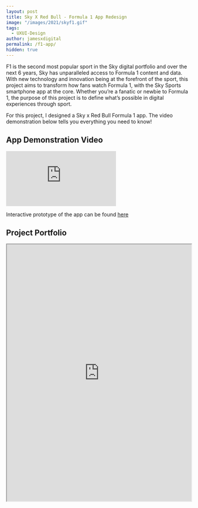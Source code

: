 ```yaml
---
layout: post
title: Sky X Red Bull - Formula 1 App Redesign
image: "/images/2021/skyf1.gif"
tags:
  - UXUI-Design
author: jamesxdigital
permalink: /f1-app/
hidden: true
---
```


F1 is the second most popular sport in the Sky digital portfolio and over the next 6 years, Sky has unparalleled access to Formula 1 content and data. With new technology and innovation being at the forefront of the sport, this project aims to transform how fans watch Formula 1, with the Sky Sports smartphone app at the core. Whether you’re a fanatic or newbie to Formula 1, the purpose of this project is to define what’s possible in digital experiences through sport.

For this project, I designed a Sky x Red Bull Formula 1 app. The video demonstration below tells you everything you need to know!

## App Demonstration Video

<iframe loading="lazy" src='https://www.youtube.com/embed/ZqGcec5GurU?autoplay=0&loop=1' frameborder='0' allowfullscreen></iframe>

Interactive prototype of the app can be found [here](https://xd.adobe.com/embed/26904f2a-a592-4b2c-7f83-cb2a02e2e0f1-50a1/)

## Project Portfolio

<iframe loading="lazy" src="https://drive.google.com/file/d/1zDkpM82B6QU1zLdntUXpCmVdDRnfGkYl/preview" width="100%" height="700"></iframe>